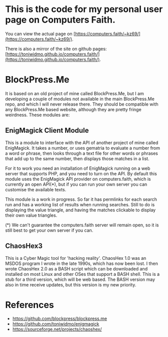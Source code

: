 # This is the code for my personal user page on Computers Faith.

You can view the actual page on [https://computers.faith/~kz69/](https://computers.faith/~kz69/).

There is also a mirror of the site on github pages: [https://toniwidmo.github.io/computers.faith/](https://toniwidmo.github.io/computers.faith/).

# BlockPress.Me
It is based on an old project of mine called BlockPress.Me, but I am developing a couple of
modules not available in the main BlockPress.Me repo, and which I will never release there.
They should be compatible with any BlockPress.Me based website, although they are pretty
fringe weirdness. These modules are:

## EnigMagick Client Module
This is a module to interface with the API of another project of mine called EnigMagick.
It takes a number, or uses gematria to evaluate a number from a word or phrase, then
looks through a text file for other words or phrases that add up to the same number, then
displays those matches in a list.

For it to work you need an installation of EnigMagick running on a web server that
supports PHP, and you need to turn on the API. By default this module uses the EnigMagick
API provider on computers.faith, which is currently an open API(*), but if you can run your own
server you can customise the available texts.

This module is a work in progress. So far it has permlinks for each search run and
has a working list of results when running searches. Still to do is displaying the
value triangle, and having the matches clickable to display their own value triangles.

(*) We can't guarantee the computers.faith server will remain open, so it is still
best to get your own server if you can.

## ChaosHex3
This is a Cyber Magic tool for 'hacking reality'. ChaosHex 1.0 was an MSDOS program
I wrote in the late 1990s, which has now been lost. I then wrote ChaosHex 2.0 as a BASH script 
which can be downloaded and installed on most Linux and other OSes that support a BASH shell.
This is a stub for a third version, which will be web based. The BASH version may also in
time receive updates, but this version is my new priority.

# References
* https://github.com/blockpress/blockpress.me
* https://github.com/toniwidmo/enigmagick
* https://sourceforge.net/projects/chaoshex/
